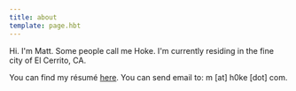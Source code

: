 ```yaml
---
title: about
template: page.hbt
---
```

Hi. I'm Matt. Some people call me Hoke. I'm currently residing in the fine city of El Cerrito, CA.

You can find my résumé [here](../resume_/). You can send email to: m [at] h0ke [dot] com.